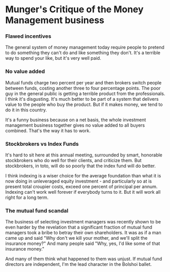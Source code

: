 # Munger's Critique of the Money Management business

### Flawed incentives
The general system of money management today require people to pretend to do something they can't do and like something they don't. It's a terrible way to spend your like, but it's very well paid.

### No value added
Mutual funds charge two percent per year and then brokers switch people between funds, costing another three to four percentage points. The poor guy in the general public is getting a terrible product from the professionals. I think it's disgusting. It's much better to be part of a system that delivers value to the people who buy the product. But if it makes money, we tend to do it in this country.

It's a funny business because on a net basis, the whole investment management business together gives no value added to all buyers combined. That's the way it has to work.

### Stockbrokers vs Index Funds
It's hard to sit here at this annual meeting, surrounded by smart, honorable stockbrokers who do well for their clients, and criticize them. But stockbrokers, in toto, will do so poorly that the index fund will do better.

I think indexing is a wiser choice for the average foundation than what it is now doing in unleveraged equity investment - and particularly so at is present total croupier costs, exceed one percent of principal per annum. Indexing can't work well forever if everybody turns to it. But it will work all right for a long term.

### The mutual fund scandal
The business of selecting investment managers was recently shown to be even harder by the revelation that a significant fraction of mutual fund managers took a bribe to betray their own shareholders. 
It was as if a man came up and said "Why don't we kill your mother, and we'll split the insurance money?" And many people said "Why, yes, I'd like some of that insurance money."

And many of them think what happened to them was unjust. 
If mutual fund directors are independent, I'm the lead character in the Bolshoi ballet.
